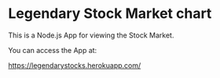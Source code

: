# Legendary Stock Market chart

 This is a Node.js App for viewing the Stock Market.


 You can access the App at:

 https://legendarystocks.herokuapp.com/


